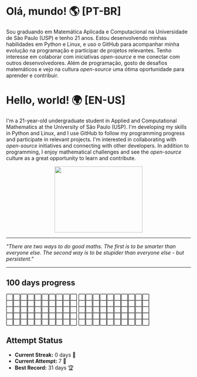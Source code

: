 # Olá, mundo! 🌎 [PT-BR]

Sou graduando em Matemática Aplicada e Computacional na Universidade de São Paulo (USP) e tenho 21 anos. Estou desenvolvendo minhas habilidades em Python e Linux, e uso o GitHub para acompanhar minha evolução na programação e participar de projetos relevantes. Tenho interesse em colaborar com iniciativas *open-source* e me conectar com outros desenvolvedores. Além de programação, gosto de desafios matemáticos e vejo na cultura *open-source* uma ótima oportunidade para aprender e contribuir.

# Hello, world! 🌍 [EN-US]

I'm a 21-year-old undergraduate student in Applied and Computational Mathematics at the University of São Paulo (USP). I'm developing my skills in Python and Linux, and I use GitHub to follow my programming progress and participate in relevant projects. I'm interested in collaborating with *open-source* initiatives and connecting with other developers. In addition to programming, I enjoy mathematical challenges and see the *open-source* culture as a great opportunity to learn and contribute.

<p align="center">
  <img src="https://media4.giphy.com/media/pO4UHglOY2vII/giphy.gif?cid=ecf05e479o0l8n09zeoqjx3zqloxh65hoo7yfozejgzqniyg&rid=giphy.gif&ct=g" width="240" height="180">
</p>

---

*"There are two ways to do good maths. The first is to be smarter than everyone else. The second way is to be stupider than everyone else - but persistent."*  

---
## 100 days progress
⬜️⬜️⬜️⬜️⬜️⬜️⬜️⬜️⬜️⬜️
⬜️⬜️⬜️⬜️⬜️⬜️⬜️⬜️⬜️⬜️
⬜️⬜️⬜️⬜️⬜️⬜️⬜️⬜️⬜️⬜️
⬜️⬜️⬜️⬜️⬜️⬜️⬜️⬜️⬜️⬜️
⬜️⬜️⬜️⬜️⬜️⬜️⬜️⬜️⬜️⬜️
⬜️⬜️⬜️⬜️⬜️⬜️⬜️⬜️⬜️⬜️
⬜️⬜️⬜️⬜️⬜️⬜️⬜️⬜️⬜️⬜️
⬜️⬜️⬜️⬜️⬜️⬜️⬜️⬜️⬜️⬜️
⬜️⬜️⬜️⬜️⬜️⬜️⬜️⬜️⬜️⬜️
⬜️⬜️⬜️⬜️⬜️⬜️⬜️⬜️⬜️⬜️

## Attempt Status
  - **Current Streak:** 0 days 🌟
  - **Current Attempt:** 7 🎯
  - **Best Record:** 31 days 🏆
